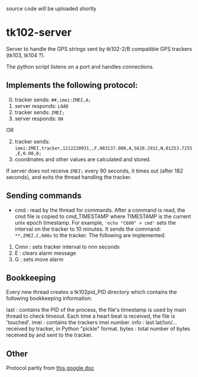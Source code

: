 source code will be uploaded shortly

# tk102-server

Server to handle the GPS strings sent by tk102-2/B compatible GPS trackers (tk103, tk104 ?).

The python script listens on a port and handles connections. 

## Implements the following protocol:

0. tracker sends: <code>##,imei:_IMEI_,A;</code>
1. server responds: <code>LOAD</code>
2. tracker sends: <code>_IMEI_;</code>
2. server responds: <code>ON</code>

OR

2. tracker sends: <code>imei:_IMEI_,tracker,1212220931,,F,083137.000,A,5620.2932,N,01253.7255,E,0.00,0;</code>
2. coordinates and other values are calculated and stored.

If server does not receive <code>_IMEI_;</code> every 90 seconds, it times out (after 182 seconds), and exits the
thread handling the tracker. 

## Sending commands

* cmd  : read by the thread for commands. After a command is read, the cmd file is copied to cmd_TIMESTAMP where TIMESTAMP is the current unix epoch timestamp. For example, <code>'echo "C600" > cmd'</code> sets the interval on the tracker to 10 minutes. It sends the command: <code>**,_IMEI_,C,600s</code> to the tracker. The following are implemented:

1. Cnnn : sets tracker interval to nnn seconds
2. E    : clears alarm message
3. G    : sets move alarm

## Bookkeeping

Every new thread creates a tk102pid_PID directory which contains the following bookkeeping information:

last
:    contains the PID of the process, the file's timestamp is used by main thread to check
timeout. Each time a heart beat is received, the file is 'touched'.
imei
:    contains the trackers imei number.
info
:    last lat/lon/... received by tracker, in Python "pickle" format.
bytes
:    total number of bytes received by and sent to the tracker.

## Other

Protocol partly from [this google doc](https://docs.google.com/spreadsheet/ccc?key=0AtQofkYKWsMudDVHTi1ZNjI4emxlTVlhc3V1RWpsc0E#gid=0)
